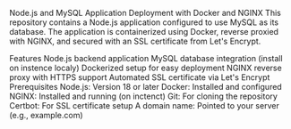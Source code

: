 Node.js and MySQL Application Deployment with Docker and NGINX
This repository contains a Node.js application configured to use MySQL as its database. The application is containerized using Docker, reverse proxied with NGINX, and secured with an SSL certificate from Let's Encrypt.

Features
Node.js backend application 
MySQL database integration (install on instence localy)
Dockerized setup for easy deployment
NGINX reverse proxy with HTTPS support
Automated SSL certificate via Let's Encrypt
Prerequisites
Node.js: Version 18 or later
Docker: Installed and configured
NGINX: Installed and running (on inctenct)
Git: For cloning the repository
Certbot: For SSL certificate setup
A domain name: Pointed to your server (e.g., example.com)
